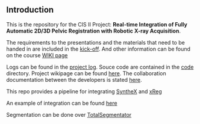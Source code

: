 ## Introduction

This is the repository for the CIS II Project: **Real-time Integration of Fully Automatic 2D/3D Pelvic Registration with Robotic X-ray Acquisition**. 

The requirements to the presentations and the materials that need to be handed in are included in the [kick-off](./Docs/cis_ii_kickoff_-_2023.pdf). And other information can be found on the course [WIKI page](https://ciis.lcsr.jhu.edu/doku.php?id=courses:456)

Logs can be found in the [project log](./Docs/CIS_II_Project.md). Souce code are contained in the [code](./code) directory. Project wikipage can be found [here](https://ciis.lcsr.jhu.edu/doku.php?id=courses:456:2023:projects). The collaboration documentation between the developers is stated [here](./Docs/Collaboration_Doc.md).

This repo provides a pipeline for integrating [SyntheX](https://github.com/arcadelab/SyntheX) and [xReg](https://github.com/rg2/xreg)

An example of integration can be found [here](https://github.com/gaocong13/Orthopedic-Robot-Navigation)

Segmentation can be done over [TotalSegmentator](https://github.com/wasserth/TotalSegmentator)


